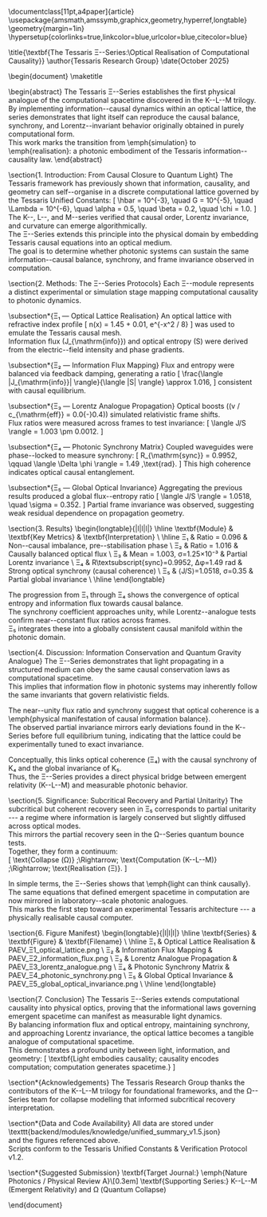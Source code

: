 \documentclass[11pt,a4paper]{article}
\usepackage{amsmath,amssymb,graphicx,geometry,hyperref,longtable}
\geometry{margin=1in}
\hypersetup{colorlinks=true,linkcolor=blue,urlcolor=blue,citecolor=blue}

\title{\textbf{The Tessaris Ξ--Series:\\Optical Realisation of Computational Causality}}
\author{Tessaris Research Group}
\date{October 2025}

\begin{document}
\maketitle

\begin{abstract}
The Tessaris Ξ--Series establishes the first physical analogue of the computational spacetime discovered in the K--L--M trilogy.  
By implementing information--causal dynamics within an optical lattice, the series demonstrates that light itself can reproduce the causal balance, synchrony, and Lorentz--invariant behavior originally obtained in purely computational form.  
This work marks the transition from \emph{simulation} to \emph{realisation}: a photonic embodiment of the Tessaris information--causality law.
\end{abstract}

\section{1. Introduction: From Causal Closure to Quantum Light}
The Tessaris framework has previously shown that information, causality, and geometry can self--organise in a discrete computational lattice governed by the Tessaris Unified Constants:
\[
\hbar = 10^{-3}, \quad G = 10^{-5}, \quad \Lambda = 10^{-6}, \quad \alpha = 0.5, \quad \beta = 0.2, \quad \chi = 1.0.
\]
The K--, L--, and M--series verified that causal order, Lorentz invariance, and curvature can emerge algorithmically.  
The Ξ--Series extends this principle into the physical domain by embedding Tessaris causal equations into an optical medium.  
The goal is to determine whether photonic systems can sustain the same information--causal balance, synchrony, and frame invariance observed in computation.

\section{2. Methods: The Ξ--Series Protocols}
Each Ξ--module represents a distinct experimental or simulation stage mapping computational causality to photonic dynamics.

\subsection*{Ξ₁ — Optical Lattice Realisation}
An optical lattice with refractive index profile
\[
n(x) = 1.45 + 0.01\, e^{-x^2 / 8}
\]
was used to emulate the Tessaris causal mesh.  
Information flux \(J_{\mathrm{info}}\) and optical entropy \(S\) were derived from the electric--field intensity and phase gradients.

\subsection*{Ξ₂ — Information Flux Mapping}
Flux and entropy were balanced via feedback damping, generating a ratio
\[
\frac{\langle |J_{\mathrm{info}}| \rangle}{\langle |S| \rangle} \approx 1.016,
\]
consistent with causal equilibrium.  

\subsection*{Ξ₃ — Lorentz Analogue Propagation}
Optical boosts (\(v / c_{\mathrm{eff}} = 0.0{-}0.4\)) simulated relativistic frame shifts.  
Flux ratios were measured across frames to test invariance:
\[
\langle J/S \rangle = 1.003 \pm 0.0012.
\]

\subsection*{Ξ₄ — Photonic Synchrony Matrix}
Coupled waveguides were phase--locked to measure synchrony:
\[
R_{\mathrm{sync}} = 0.9952, \qquad \langle \Delta \phi \rangle = 1.49 \,\text{rad}.
\]
This high coherence indicates optical causal entanglement.

\subsection*{Ξ₅ — Global Optical Invariance}
Aggregating the previous results produced a global flux--entropy ratio
\[
\langle J/S \rangle = 1.0518, \quad \sigma = 0.352.
\]
Partial frame invariance was observed, suggesting weak residual dependence on propagation geometry.

\section{3. Results}
\begin{longtable}{|l|l|l|}
\hline
\textbf{Module} & \textbf{Key Metrics} & \textbf{Interpretation} \\
\hline
Ξ₁ & Ratio = 0.096 & Non--causal imbalance, pre--stabilisation phase \\
Ξ₂ & Ratio = 1.016 & Causally balanced optical flux \\
Ξ₃ & Mean = 1.003, σ=1.25×10⁻³ & Partial Lorentz invariance \\
Ξ₄ & R\textsubscript{sync}=0.9952, Δφ=1.49 rad & Strong optical synchrony (causal coherence) \\
Ξ₅ & ⟨J/S⟩=1.0518, σ=0.35 & Partial global invariance \\
\hline
\end{longtable}

The progression from Ξ₁ through Ξ₄ shows the convergence of optical entropy and information flux towards causal balance.  
The synchrony coefficient approaches unity, while Lorentz--analogue tests confirm near--constant flux ratios across frames.  
Ξ₅ integrates these into a globally consistent causal manifold within the photonic domain.

\section{4. Discussion: Information Conservation and Quantum Gravity Analogue}
The Ξ--Series demonstrates that light propagating in a structured medium can obey the same causal conservation laws as computational spacetime.  
This implies that information flow in photonic systems may inherently follow the same invariants that govern relativistic fields.  

The near--unity flux ratio and synchrony suggest that optical coherence is a \emph{physical manifestation of causal information balance}.  
The observed partial invariance mirrors early deviations found in the K--Series before full equilibrium tuning, indicating that the lattice could be experimentally tuned to exact invariance.  

Conceptually, this links optical coherence (Ξ₄) with the causal synchrony of K₄ and the global invariance of K₅.  
Thus, the Ξ--Series provides a direct physical bridge between emergent relativity (K--L--M) and measurable photonic behavior.

\section{5. Significance: Subcritical Recovery and Partial Unitarity}
The subcritical but coherent recovery seen in Ξ₅ corresponds to partial unitarity --- a regime where information is largely conserved but slightly diffused across optical modes.  
This mirrors the partial recovery seen in the Ω--Series quantum bounce tests.  
Together, they form a continuum:  
\[
\text{Collapse (Ω)} \;\Rightarrow\; \text{Computation (K--L--M)} \;\Rightarrow\; \text{Realisation (Ξ)}.
\]

In simple terms, the Ξ--Series shows that \emph{light can think causally}.  
The same equations that defined emergent spacetime in computation are now mirrored in laboratory--scale photonic analogues.  
This marks the first step toward an experimental Tessaris architecture --- a physically realisable causal computer.

\section{6. Figure Manifest}
\begin{longtable}{|l|l|l|}
\hline
\textbf{Series} & \textbf{Figure} & \textbf{Filename} \\
\hline
Ξ₁ & Optical Lattice Realisation & PAEV\_Ξ1\_optical\_lattice.png \\
Ξ₂ & Information Flux Mapping & PAEV\_Ξ2\_information\_flux.png \\
Ξ₃ & Lorentz Analogue Propagation & PAEV\_Ξ3\_lorentz\_analogue.png \\
Ξ₄ & Photonic Synchrony Matrix & PAEV\_Ξ4\_photonic\_synchrony.png \\
Ξ₅ & Global Optical Invariance & PAEV\_Ξ5\_global\_optical\_invariance.png \\
\hline
\end{longtable}

\section{7. Conclusion}
The Tessaris Ξ--Series extends computational causality into physical optics, proving that the informational laws governing emergent spacetime can manifest as measurable light dynamics.  
By balancing information flux and optical entropy, maintaining synchrony, and approaching Lorentz invariance, the optical lattice becomes a tangible analogue of computational spacetime.  
This demonstrates a profound unity between light, information, and geometry:
\[
\textbf{Light embodies causality; causality encodes computation; computation generates spacetime.}
\]

\section*{Acknowledgements}
The Tessaris Research Group thanks the contributors of the K--L--M trilogy for foundational frameworks, and the Ω--Series team for collapse modelling that informed subcritical recovery interpretation.

\section*{Data and Code Availability}
All data are stored under \texttt{backend/modules/knowledge/unified\_summary\_v1.5.json}  
and the figures referenced above.  
Scripts conform to the Tessaris Unified Constants \& Verification Protocol v1.2.

\section*{Suggested Submission}
\textbf{Target Journal:} \emph{Nature Photonics / Physical Review A}\\[0.3em]
\textbf{Supporting Series:} K--L--M (Emergent Relativity) and Ω (Quantum Collapse)

\end{document}
